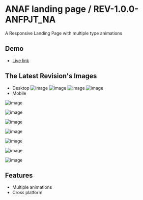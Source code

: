 
# ANAF landing page / REV-1.0.0-ANFPJT_NA

A Responsive Landing Page with multiple type animations
## Demo
 - [Live link](https://diuand.github.io/ANAF-landing-page/)


## The Latest Revision's Images

- Desktop
![image](https://user-images.githubusercontent.com/64546774/228174320-a9bb9880-b1ca-43ed-9244-7d6b61723129.png)
![image](https://user-images.githubusercontent.com/64546774/228173842-35f4de6a-26d9-4b72-a965-a8ff3742e136.png)
![image](https://user-images.githubusercontent.com/64546774/228173928-eddb3002-b0e5-482f-ab34-96782310ec2b.png)
![image](https://user-images.githubusercontent.com/64546774/228174051-0325092d-6c1c-4c27-a884-0bc328d914b2.png)
- Mobile 

![image](https://user-images.githubusercontent.com/64546774/228174785-89d53a4c-b9b6-4e3b-9f99-373d5a11ee85.png)

![image](https://user-images.githubusercontent.com/64546774/228174914-dbb8cb96-3baa-4649-930e-1056e594325b.png)

![image](https://user-images.githubusercontent.com/64546774/228175178-d42dfb9e-44d1-4822-b682-933bf9b4baa4.png)

![image](https://user-images.githubusercontent.com/64546774/228175386-b668bb97-b736-43fc-8238-12814173436c.png)

![image](https://user-images.githubusercontent.com/64546774/228175530-85027c73-c30b-43dc-aabd-27dd8e8b77ef.png)

![image](https://user-images.githubusercontent.com/64546774/228175656-b95c2e15-924f-4fae-aa31-3e35ff6530ee.png)

![image](https://user-images.githubusercontent.com/64546774/228175696-a64660c8-a5d2-4dda-bda3-1a9f0e668909.png)

## Features
- Multiple animations
- Cross platform
